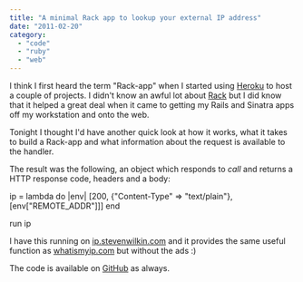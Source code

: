 ```yaml
---
title: "A minimal Rack app to lookup your external IP address"
date: "2011-02-20"
category:
  - "code"
  - "ruby"
  - "web"
---
```


I think I first heard the term "Rack-app" when I started using [Heroku](http://heroku.com/) to host a couple of projects. I didn't know an awful lot about [Rack](https://github.com/rack/rack) but I did know that it helped a great deal when it came to getting my Rails and Sinatra apps off my workstation and onto the web.

Tonight I thought I'd have another quick look at how it works, what it takes to build a Rack-app and what information about the request is available to the handler.

The result was the following, an object which responds to _call_ and returns a HTTP response code, headers and a body:

ip = lambda do |env| 
  \[200, {"Content-Type" => "text/plain"}, \[env\["REMOTE\_ADDR"\]\]\]
end

run ip

I have this running on [ip.stevenwilkin.com](http://ip.stevenwilkin.com) and it provides the same useful function as [whatismyip.com](http://whatismyip.com) but without the ads :)

The code is available on [GitHub](https://github.com/stevenwilkin/ip.stevenwilkin.com) as always.
